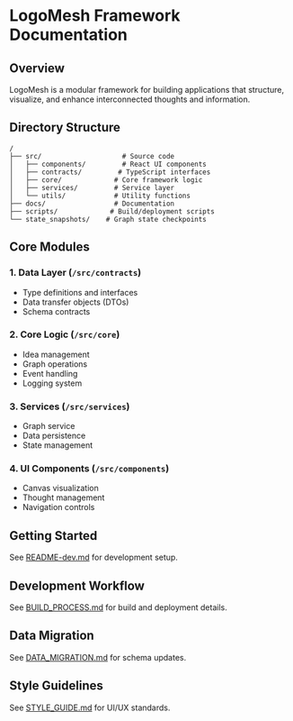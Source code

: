 
# LogoMesh Framework Documentation

## Overview
LogoMesh is a modular framework for building applications that structure, visualize, and enhance interconnected thoughts and information.

## Directory Structure
```
/
├── src/                    # Source code
│   ├── components/         # React UI components
│   ├── contracts/         # TypeScript interfaces
│   ├── core/             # Core framework logic
│   ├── services/         # Service layer
│   └── utils/            # Utility functions
├── docs/                 # Documentation
├── scripts/             # Build/deployment scripts
└── state_snapshots/    # Graph state checkpoints
```

## Core Modules

### 1. Data Layer (`/src/contracts`)
- Type definitions and interfaces
- Data transfer objects (DTOs)
- Schema contracts

### 2. Core Logic (`/src/core`)
- Idea management
- Graph operations
- Event handling
- Logging system

### 3. Services (`/src/services`)
- Graph service
- Data persistence
- State management

### 4. UI Components (`/src/components`)
- Canvas visualization
- Thought management
- Navigation controls

## Getting Started
See [README-dev.md](./README-dev.md) for development setup.

## Development Workflow
See [BUILD_PROCESS.md](./BUILD_PROCESS.md) for build and deployment details.

## Data Migration
See [DATA_MIGRATION.md](./DATA_MIGRATION.md) for schema updates.

## Style Guidelines
See [STYLE_GUIDE.md](./STYLE_GUIDE.md) for UI/UX standards.

